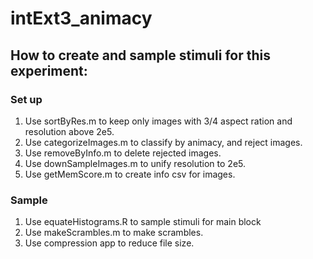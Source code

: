 # intExt3_animacy

## How to create and sample stimuli for this experiment:

### Set up
1. Use sortByRes.m to keep only images with 3/4 aspect ration and resolution above 2e5.
2. Use categorizeImages.m to classify by animacy, and reject images.
3. Use removeByInfo.m to delete rejected images.
4. Use downSampleImages.m to unify resolution to 2e5.
5. Use getMemScore.m to create info csv for images.

### Sample
1. Use equateHistograms.R to sample stimuli for main block
2. Use makeScrambles.m to make scrambles.
3. Use compression app to reduce file size.
